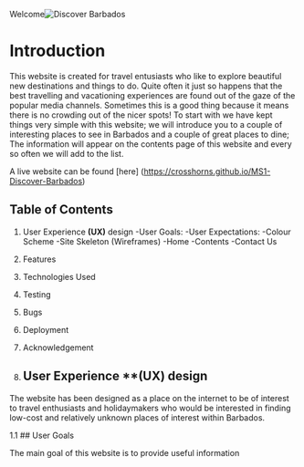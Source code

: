 Welcome![Discover Barbados](https://crosshorns.github.io/MS1-Discover-Barbados)

# Introduction
This website is created for travel entusiasts who like to explore beautiful new destinations and things to do. Quite often it just so happens that the best travelling and vacationing experiences are found out of the gaze of the popular media channels. Sometimes this is a good thing because it means there is no crowding out of the nicer spots! To start with we have kept things very simple with this website; we will introduce you to a couple of interesting places to see in Barbados and a couple of great places to dine; The information will appear on the contents page of this website and every so often we will add to the list.

A live website can be found [here] (https://crosshorns.github.io/MS1-Discover-Barbados)

## Table of Contents
1. User Experience **(UX)** design
-User Goals:
-User Expectations:
-Colour Scheme
-Site Skeleton (Wireframes)
  -Home
  -Contents
  -Contact Us
2. Features
3. Technologies Used
4. Testing
5. Bugs
6. Deployment
7. Acknowledgement  

1. ## User Experience **(UX) design

The website has been designed as a place on the internet to be of interest to travel enthusiasts and holidaymakers who would be interested in finding low-cost and relatively unknown places of interest within Barbados.

1.1 ## User Goals

The main goal of this website is to provide useful information 

